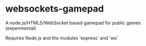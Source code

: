websockets-gamepad
==================

A node.js/HTML5/WebSocket based gamepad for public games (experimental)

Requires Node.js and the modules 'express' and 'ws'
